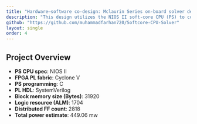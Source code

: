 ```yaml
---
title: "Hardware–software co-design: Mclaurin Series on-board solver design by PS-PL integration "
description: "This design utilizes the NIOS II soft-core CPU (PS) to compute complex Maclaurin series expansions, while the FPGA fabric (PL) handles real-time sample delivery and result capture for seamless on-board hardware-software integration."
github: "https://github.com/muhammadfarhan720/Softcore-CPU-Solver"
layout: single
order: 4
---
```


## Project Overview

- **PS CPU spec**: NIOS II
- **FPGA PL fabric**: Cyclone V 
- **PS programming**: C
- **PL HDL**: SystemVerilog
- **Block memory size (Bytes)**: 31920 
- **Logic resource (ALM)**: 1704
- **Distributed FF count**: 2818
- **Total power estimate**: 449.06 mw 

